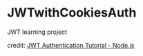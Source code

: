 # JWTwithCookiesAuth
JWT learning project

credit: [JWT Authentication Tutorial - Node.js](https://www.youtube.com/watch?v=mbsmsi7l3r4&t=16s)
